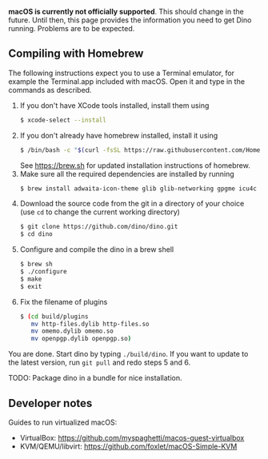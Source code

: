 **macOS is currently not officially supported**. This should change in the future. Until then, this page provides the information you need to get Dino running. Problems are to be expected.

## Compiling with Homebrew
The following instructions expect you to use a Terminal emulator, for example the Terminal.app included with macOS. Open it and type in the commands as described.

1. If you don't have XCode tools installed, install them using
   ```sh
   $ xcode-select --install
   ```
2. If you don't already have homebrew installed, install it using
   ```sh
   $ /bin/bash -c "$(curl -fsSL https://raw.githubusercontent.com/Homebrew/install/master/install.sh)"
   ```
   See https://brew.sh for updated installation instructions of homebrew.
3. Make sure all the required dependencies are installed by running
   ```sh
   $ brew install adwaita-icon-theme glib glib-networking gpgme icu4c libgpg-error libgcrypt gtk+3 libsignal-protocol-c libgee libsoup sqlite cmake gettext ninja vala qrencode libxml2 gspell gst-python srtp libnice
   ```
4. Download the source code from the git in a directory of your choice (use `cd` to change the current working directory)
   ```sh
   $ git clone https://github.com/dino/dino.git
   $ cd dino
   ```
5. Configure and compile the dino in a brew shell
   ```sh
   $ brew sh
   $ ./configure
   $ make
   $ exit
   ```
6. Fix the filename of plugins
   ```sh
   $ (cd build/plugins
      mv http-files.dylib http-files.so
      mv omemo.dylib omemo.so
      mv openpgp.dylib openpgp.so)
   ```

You are done. Start dino by typing `./build/dino`. If you want to update to the latest version, run `git pull` and redo steps 5 and 6.

TODO: Package dino in a bundle for nice installation.

## Developer notes
Guides to run virtualized macOS:
- VirtualBox: https://github.com/myspaghetti/macos-guest-virtualbox
- KVM/QEMU/libvirt: https://github.com/foxlet/macOS-Simple-KVM